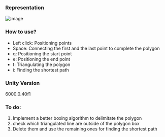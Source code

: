 ### Representation
![image](https://github.com/user-attachments/assets/42be8672-6b4d-40fd-998c-068463119610)

### How to use?

- Left click: Positioning points
- Space: Connecting the first and the last point to complete the polygon
- q: Positioning the start point
- e: Positioning the end point
- t: Triangulating the polygon
- i: Finding the shortest path

### Unity Version
6000.0.40f1

### To do:

1. Implement a better boxing algorithm to delimitate the polygon
2. check which triangulated line are outside of the polygon box
3. Delete them and use the remaining ones for finding the shortest path
